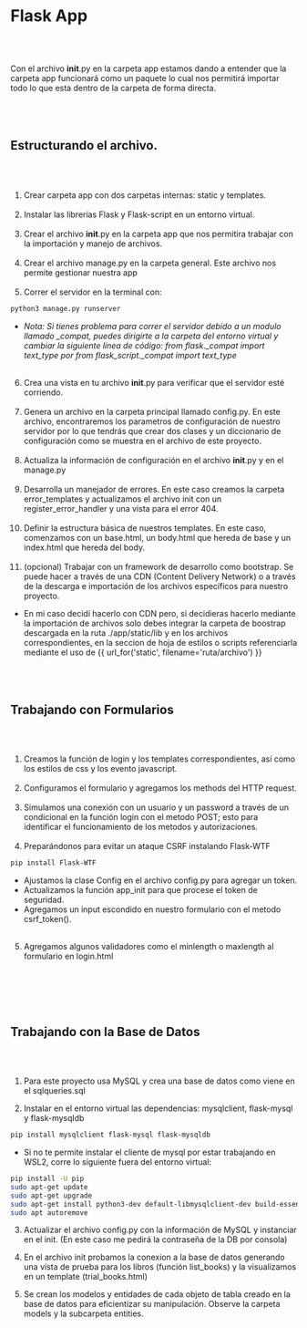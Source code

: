 # Flask App
<br></br>

Con el archivo __init__.py en la carpeta app estamos dando a entender que la carpeta app funcionará como un paquete lo cual nos permitirá importar todo lo que esta dentro de la carpeta de forma directa.
<br></br>
<br></br>
## Estructurando el archivo.
<br></br>
1. Crear carpeta app con dos carpetas internas: static y templates.
<br></br>
2. Instalar las librerías Flask y Flask-script en un entorno virtual.
<br></br>
3. Crear el archivo __init__.py en la carpeta app que nos permitira trabajar con la importación y manejo de archivos.
<br></br>
4. Crear el archivo manage.py en la carpeta general. Este archivo nos permite gestionar nuestra app
<br></br>
5. Correr el servidor en la terminal con:

```sh
python3 manage.py runserver
```

- *Nota: Si tienes problema para correr el servidor debido a un modulo llamado _compat, puedes dirigirte a la carpeta del entorno virtual y cambiar la siguiente línea de código: from flask._compat import text_type por from flask_script._compat import text_type*
<br></br>

6. Crea una vista en tu archivo __init__.py para verificar que el servidor esté corriendo.
<br></br>
7. Genera un archivo en la carpeta principal llamado config.py. En este archivo, encontraremos los parametros de configuración de nuestro servidor por lo que tendrás que crear dos clases y un diccionario de configuración como se muestra en el archivo de este proyecto.
<br></br>
8. Actualiza la información de configuración en el archivo __init__.py y en el manage.py
<br></br>
9. Desarrolla un manejador de errores. En este caso creamos la carpeta error_templates y actualizamos el archivo init con un register_error_handler y una vista para el error 404.
<br></br>
10. Definir la estructura básica de nuestros templates. En este caso, comenzamos con un base.html, un body.html que hereda de base y un index.html que hereda del body.
<br></br>
11. (opcional) Trabajar con un framework de desarrollo como bootstrap. Se puede hacer a través de una CDN (Content Delivery Network) o a través de la descarga e importación de los archivos específicos para nuestro proyecto.

- En mi caso decidí hacerlo con CDN pero, si decidieras hacerlo mediante la importación de archivos solo debes integrar la carpeta de boostrap descargada en la ruta ./app/static/lib y en los archivos correspondientes, en la seccion de hoja de estilos o scripts referenciarla mediante el uso de  {{ url_for('static', filename='ruta/archivo') }}
<br></br>
<br></br>
## Trabajando con Formularios
<br></br>
1. Creamos la función de login y los templates correspondientes, así como los estilos de css y los evento javascript.
<br></br>
2. Configuramos el formulario y agregamos los methods del HTTP request.
<br></br>
3. Simulamos una conexión con un usuario y un password a través de un condicional en la función login con el metodo POST; esto para identificar el funcionamiento de los metodos y autorizaciones.
<br></br>
4. Preparándonos para evitar un ataque CSRF instalando Flask-WTF

```sh
pip install Flask-WTF
```

- Ajustamos la clase Config en el archivo config.py para agregar un token.
- Actualizamos la función app_init para que procese el token de seguridad.
- Agregamos un input escondido en nuestro formulario con el metodo csrf_token().
<br></br>
5. Agregamos algunos validadores como el minlength o maxlength al formulario en login.html

<br></br>
<br></br>
## Trabajando con la Base de Datos
<br></br>
1. Para este proyecto usa MySQL y crea una base de datos como viene en el sqlqueries.sql

2. Instalar en el entorno virtual las dependencias: mysqlclient, flask-mysql y flask-mysqldb

```sh
pip install mysqlclient flask-mysql flask-mysqldb
```

- Si no te permite instalar el cliente de mysql por estar trabajando en WSL2, corre lo siguiente fuera del entorno virtual:

```sh
pip install -U pip
sudo apt-get update
sudo apt-get upgrade
sudo apt-get install python3-dev default-libmysqlclient-dev build-essential
sudo apt autoremove
```

3. Actualizar el archivo config.py con la información de MySQL y instanciar en el init. (En este caso me pedirá la contraseña de la DB por consola)

4. En el archivo init probamos la conexion a la base de datos generando una vista de prueba para los libros (función list_books) y la visualizamos en un template (trial_books.html)

5. Se crean los modelos y entidades de cada objeto de tabla creado en la base de datos para eficientizar su manipulación. Observe la carpeta models y la subcarpeta entities.